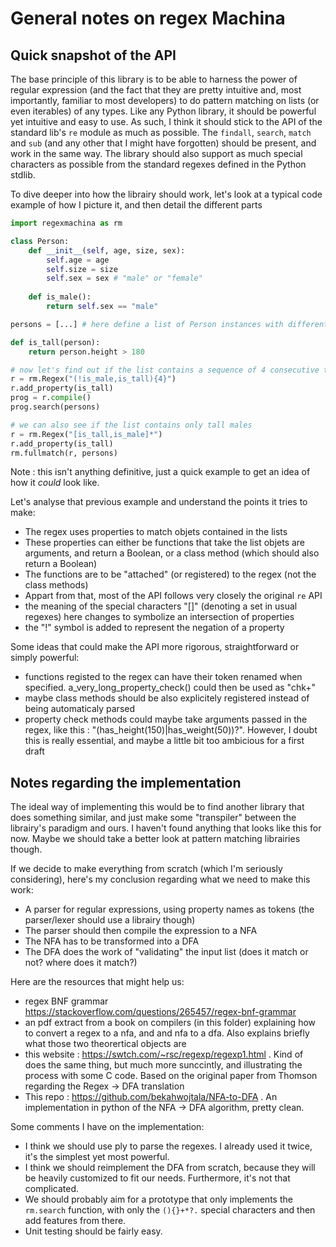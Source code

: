 # General notes on regex Machina

## Quick snapshot of the API

The base principle of this library is to be able to harness the power of regular expression (and the fact that they are pretty intuitive and, most importantly, familiar to most developers) to do pattern matching on lists (or even iterables) of any types.
Like any Python library, it should be powerful yet intuitive and easy to use. As such, I think it should stick to the API of the standard lib's `re` module as much as possible. The `findall`, `search`, `match` and `sub` (and any other that I might have forgotten) should be present, and work in the same way. The library should also support as much special characters as possible from the standard regexes defined in the Python stdlib. 

To dive deeper into how the librairy should work, let's look at a typical code example of how I picture it, and then detail the different parts

```python
import regexmachina as rm

class Person:
	def __init__(self, age, size, sex):
		self.age = age
		self.size = size
		self.sex = sex # "male" or "female"
	
	def is_male():
		return self.sex == "male"

persons = [...] # here define a list of Person instances with different ages, sizes and sex

def is_tall(person):
	return person.height > 180

# now let's find out if the list contains a sequence of 4 consecutive tall or female people
r = rm.Regex("(!is_male,is_tall){4}")
r.add_property(is_tall)
prog = r.compile()
prog.search(persons)

# we can also see if the list contains only tall males
r = rm.Regex("[is_tall,is_male]*")
r.add_property(is_tall)
rm.fullmatch(r, persons)
```

Note : this isn't anything definitive, just a quick example to get an idea of how it *could* look like.

Let's analyse that previous example and understand the points it tries to make:
* The regex uses properties to match objets contained in the lists
* These properties can either be functions that take the list objets are arguments, and return a Boolean, or a class method (which should also return a Boolean)
* The functions are to be "attached" (or registered) to the regex (not the class methods)
* Appart from that, most of the API follows very closely the original `re` API
* the meaning of the special characters "[]" (denoting a set in usual regexes) here changes to symbolize an intersection of properties
* the "!" symbol is added to represent the negation of a property

Some ideas that could make the API more rigorous, straightforward or simply powerful:
* functions registed to the regex can have their token renamed when specified. a_very_long_property_check() could then be used as "chk+"
* maybe class methods should be also explicitely registered instead of being automaticaly parsed
* property check methods could maybe take arguments passed in the regex, like this : "(has_height(150)|has_weight(50))?". However, I doubt this is really essential, and maybe a little bit too ambicious for a first draft

## Notes regarding the implementation

The ideal way of implementing this would be to find another library that does something similar, and just make some "transpiler" between the librairy's paradigm and ours. I haven't found anything that looks like this for now. Maybe we should take a better look at pattern matching librairies though.

If we decide to make everything from scratch (which I'm seriously considering), here's my conclusion regarding what we need to make this work:
* A parser for regular expressions, using property names as tokens (the parser/lexer should use a librairy though)
* The parser should then compile the expression to a NFA
* The NFA has to be transformed into a DFA
* The DFA does the work of "validating" the input list (does it match or not? where does it match?)

Here are the resources that might help us:
* regex BNF grammar https://stackoverflow.com/questions/265457/regex-bnf-grammar
* an pdf extract from a book on compilers (in this folder) explaining how to convert a regex to a nfa, and and nfa to a dfa. Also explains briefly what those two theorertical objects are
* this website : https://swtch.com/~rsc/regexp/regexp1.html . Kind of does the same thing, but much more sunccintly, and illustrating the process with some C code. Based on the original paper from Thomson regarding the Regex -> DFA translation
* This repo : https://github.com/bekahwojtala/NFA-to-DFA . An implementation in python of the NFA -> DFA algorithm, pretty clean.

Some comments I have on the implementation:
* I think we should use ply to parse the regexes. I already used it twice, it's the simplest yet most powerful.
* I think we should reimplement the DFA from scratch, because they will be heavily customized to fit our needs. Furthermore, it's not that complicated.
* We should probably aim for a prototype that only implements the `rm.search` function, with only the `(){}+*?.` special characters and then add features from there.
* Unit testing should be fairly easy.

